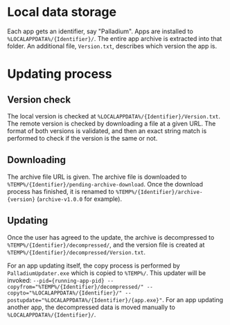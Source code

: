 # Local data storage

Each app gets an identifier, say "Palladium". Apps are installed to `%LOCALAPPDATA%/{Identifier}/`. The entire app archive is extracted into that folder. An additional file, `Version.txt`, describes which version the app is.

# Updating process

## Version check

The local version is checked at `%LOCALAPPDATA%/{Identifier}/Version.txt`. The remote version is checked by downloading a file at a given URL. The format of both versions is validated, and then an exact string match is performed to check if the version is the same or not.

## Downloading

The archive file URL is given. The archive file is downloaded to `%TEMP%/{Identifier}/pending-archive-download`. Once the download process has finished, it is renamed to `%TEMP%/{Identifier}/archive-{version}` (`archive-v1.0.0` for example). 

## Updating

Once the user has agreed to the update, the archive is decompressed to `%TEMP%/{Identifier}/decompressed/`, and the version file is created at `%TEMP%/{Identifier}/decompressed/Version.txt`. 

For an app updating itself, the copy process is performed by `PalladiumUpdater.exe` which is copied to `%TEMP%/`. This updater will be invoked: `--pid={running-app-pid} --copyfrom="%TEMP%/{Identifier}/decompressed/" --copyto="%LOCALAPPDATA%/{Identifier}/" --postupdate="%LOCALAPPDATA%/{Identifier}/{app.exe}"`.
For an app updating another app, the decompressed data is moved manually to `%LOCALAPPDATA%/{Identifier}/`.

